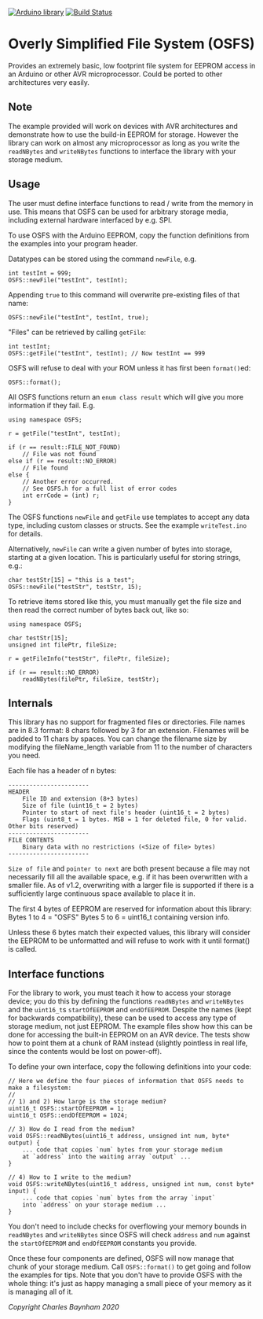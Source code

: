 [![Arduino library](https://www.ardu-badge.com/badge/OSFS.svg)](https://www.ardu-badge.com/OSFS)
[![Build Status](https://travis-ci.org/charlesbaynham/OSFS.svg?branch=master)](https://travis-ci.org/charlesbaynham/OSFS)

Overly Simplified File System (OSFS)
====================================

Provides an extremely basic, low footprint file system for EEPROM access in
an Arduino or other AVR microprocessor. Could be ported to other architectures very easily. 

Note
----

The example provided will work on devices with AVR architectures and
demonstrate how to use the build-in EEPROM for storage. However the library
can work on almost any microprocessor as long as you write the `readNBytes`
and `writeNBytes` functions to interface the library with your storage medium.


Usage
-----

The user must define interface functions to read / write from the memory in use. 
This means that OSFS can be used for arbitrary storage media, including external 
hardware interfaced by e.g. SPI. 

To use OSFS with the Arduino EEPROM, copy the function definitions from the examples 
into your program header. 

Datatypes can be stored using the command `newFile`, e.g.

	int testInt = 999;
	OSFS::newFile("testInt", testInt);

Appending `true` to this command will overwrite pre-existing files of that name:

	OSFS::newFile("testInt", testInt, true);

"Files" can be retrieved by calling `getFile`:

	int testInt;
	OSFS::getFile("testInt", testInt); // Now testInt == 999

OSFS will refuse to deal with your ROM unless it has first been `format()`ed:

	OSFS::format();

All OSFS functions return an `enum class result` which will give you more information 
if they fail. E.g. 
	
	using namespace OSFS;

	r = getFile("testInt", testInt);

	if (r == result::FILE_NOT_FOUND)
		// File was not found
	else if (r == result::NO_ERROR)
		// File found
	else {
		// Another error occurred. 
		// See OSFS.h for a full list of error codes
		int errCode = (int) r;
	}

The OSFS functions `newFile` and `getFile` use templates to accept any data type, including
custom classes or structs. See the example `writeTest.ino` for details. 

Alternatively, `newFile` can write a given number of bytes into storage, starting at a given
location. This is particularly useful for storing strings, e.g.:

	char testStr[15] = "this is a test";
	OSFS::newFile("testStr", testStr, 15);

To retrieve items stored like this, you must manually get the file size and then read the correct
number of bytes back out, like so:

	using namespace OSFS;

	char testStr[15];
	unsigned int filePtr, fileSize;

	r = getFileInfo("testStr", filePtr, fileSize);

	if (r == result::NO_ERROR)
		readNBytes(filePtr, fileSize, testStr);

Internals
---------

This library has no support for fragmented files or directories. File names
are in 8.3 format: 8 chars followed by 3 for an extension. Filenames will be
padded to 11 chars by spaces.
You can change the filename size by modifying the fileName_length variable from 11 to the number of characters you need.

Each file has a header of n bytes:

	-----------------------
	HEADER
		File ID and extension (8+3 bytes)
		Size of file (uint16_t = 2 bytes)
		Pointer to start of next file's header (uint16_t = 2 bytes)
		Flags (uint8_t = 1 bytes. MSB = 1 for deleted file, 0 for valid. Other bits reserved)
	-----------------------
	FILE CONTENTS
		Binary data with no restrictions (<Size of file> bytes)
	-----------------------

`Size of file` and `pointer to next` are both present because a file may not
necessarily fill all the available space, e.g. if it has been overwritten
with a smaller file. As of v1.2, overwriting with a larger file is supported if
there is a sufficiently large continuous space available to place it in. 

The first 4 bytes of EEPROM are reserved for information about this library:
Bytes 1 to 4 = "OSFS" Bytes 5 to 6 = uint16_t containing version info.

Unless these 6 bytes match their expected values, this library will consider
the EEPROM to be unformatted and will refuse to work with it until format() is called. 

Interface functions
-------------------

For the library to work, you must teach it how to access your storage device;
you do this by defining the functions `readNBytes` and `writeNBytes` and the
`uint16_t`s `startOfEEPROM` and `endOfEEPROM`. Despite the names (kept for
backwards compatibility), these can be used to access any type of storage
medium, not just EEPROM. The example files show how this can be done for
accessing the built-in EEPROM on an AVR device. The tests show how to point
them at a chunk of RAM instead (slightly pointless in real life, since the
contents would be lost on power-off). 

To define your own interface, copy the following definitions into your code:

```
// Here we define the four pieces of information that OSFS needs to make a filesystem:
// 
// 1) and 2) How large is the storage medium?
uint16_t OSFS::startOfEEPROM = 1;
uint16_t OSFS::endOfEEPROM = 1024;

// 3) How do I read from the medium?
void OSFS::readNBytes(uint16_t address, unsigned int num, byte* output) {
	... code that copies `num` bytes from your storage medium 
	at `address` into the waiting array `output` ...
}

// 4) How to I write to the medium?
void OSFS::writeNBytes(uint16_t address, unsigned int num, const byte* input) {
	... code that copies `num` bytes from the array `input` 
	into `address` on your storage medium ...
}
```

You don't need to include checks for overflowing your memory bounds in `readNBytes` and `writeNBytes` since OSFS will check `address` and `num` against the `startOfEEPROM` and `endOfEEPROM` constants you provide. 

Once these four components are defined, OSFS will now manage that chunk of
your storage medium. Call `OSFS::format()` to get going and follow the
examples for tips. Note that you don't have to provide OSFS with the whole
thing: it's just as happy managing a small piece of your memory as it is
managing all of it. 



_Copyright Charles Baynham 2020_
